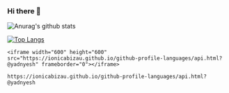 ### Hi there 👋

![Anurag's github stats](https://github-readme-stats.vercel.app/api?username=yadnyesh&count_private=true&show_icons=true&theme=vue)


[![Top Langs](https://github-readme-stats.vercel.app/api/top-langs/?username=yadnyesh)](https://github.com/yadnyesh/github-readme-stats)

`<iframe width="600" height="600" src="https://ionicabizau.github.io/github-profile-languages/api.html?@yadnyesh" frameborder="0"></iframe>`

`https://ionicabizau.github.io/github-profile-languages/api.html?@yadnyesh`

<!--
**yadnyesh/yadnyesh** is a ✨ _special_ ✨ repository because its `README.md` (this file) appears on your GitHub profile.

Here are some ideas to get you started:

- 🔭 I’m currently working on ...
- 🌱 I’m currently learning ...
- 👯 I’m looking to collaborate on ...
- 🤔 I’m looking for help with ...
- 💬 Ask me about ...
- 📫 How to reach me: ...
- 😄 Pronouns: ...
- ⚡ Fun fact: ...
-->
